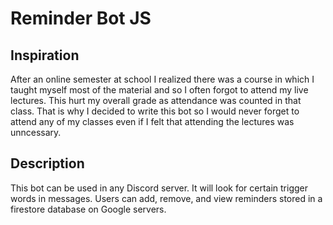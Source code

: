 # Reminder Bot JS

## Inspiration

After an online semester at school I realized there was a course in which I taught myself most of the material and so I often forgot to
attend my live lectures. This hurt my overall grade as attendance was counted in that class. That is why I decided to write this bot so I would never forget to attend any of my classes even if I felt that attending the lectures was unncessary.

## Description

This bot can be used in any Discord server. It will look for certain trigger words in messages. Users can add, remove, and view reminders stored in a firestore database on Google servers.
